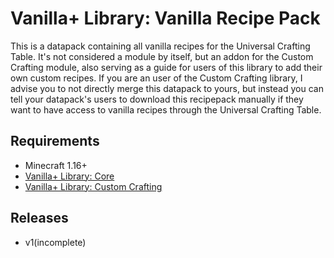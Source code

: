 # Vanilla+ Library: Vanilla Recipe Pack
This is a datapack containing all vanilla recipes for the Universal Crafting Table. It's not considered a module by itself, but an addon for the Custom Crafting module, also serving as a guide for users of this library to add their own custom recipes. If you are an user of the Custom Crafting library, I advise you to not directly merge this datapack to yours, but instead you can tell your datapack's users to download this recipepack manually if they want to have access to vanilla recipes through the Universal Crafting Table.

## Requirements
- Minecraft 1.16+
- [Vanilla+ Library: Core](https://github.com/TheWii/vanilla-plus-library/tree/master/vplib-custom-crafting-datapack)
- [Vanilla+ Library: Custom Crafting](https://github.com/TheWii/vanilla-plus-library/tree/master/vplib-custom-crafting-datapack)


## Releases
- v1(incomplete)